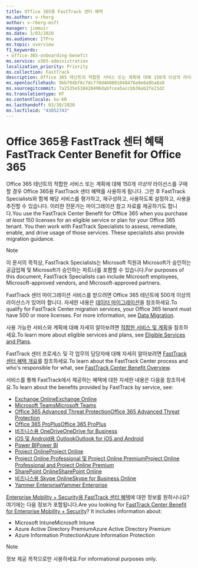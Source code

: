 ```yaml
---
title: Office 365용 FastTrack 센터 혜택
ms.author: v-rberg
author: v-rberg-msft
manager: jimmuir
ms.date: 3/03/2020
ms.audience: ITPro
ms.topic: overview
f1_keywords:
- office-365-onboarding-benefit
ms.service: o365-administration
localization_priority: Priority
ms.collection: FastTrack
description: Office 365 테넌트의 적합한 서비스 또는 계획에 대해 150개 이상의 라이선스를 구매할 경우 Office 365용 FastTrack 센터 혜택를 사용하게 됩니다. 그런 후 FastTrack Specialists와 함께 해당 서비스를 평가하고, 재구성하고, 사용하도록 설정하고, 사용을 추진할 수 있습니다. 이러한 전문가는 마이그레이션 참고 자료를 제공하기도 합니다.
ms.openlocfilehash: 9bb79dbf6c7dc770d460801048476e0e6e8ba8a8
ms.sourcegitcommit: 7a2535e510420496dabfcea5accbb36ab2fe21d2
ms.translationtype: HT
ms.contentlocale: ko-KR
ms.lasthandoff: 03/30/2020
ms.locfileid: "43052743"
---
```

# <a name="fasttrack-center-benefit-for-office-365"></a><span data-ttu-id="71528-105">Office 365용 FastTrack 센터 혜택</span><span class="sxs-lookup"><span data-stu-id="71528-105">FastTrack Center Benefit for Office 365</span></span>

<span data-ttu-id="71528-p102">Office 365 테넌트의 적합한 서비스 또는 계획에 대해 150개 *이상의* 라이선스를 구매할 경우 Office 365용 FastTrack 센터 혜택를 사용하게 됩니다. 그런 후 FastTrack Specialists와 함께 해당 서비스를 평가하고, 재구성하고, 사용하도록 설정하고, 사용을 추진할 수 있습니다. 이러한 전문가는 마이그레이션 참고 자료를 제공하기도 합니다.</span><span class="sxs-lookup"><span data-stu-id="71528-p102">You use the FastTrack Center Benefit for Office 365 when you purchase  *at least*  150 licenses for an eligible service or plan for your Office 365 tenant. You then work with FastTrack Specialists to assess, remediate, enable, and drive usage of those services. These specialists also provide migration guidance.</span></span> 
  
> [!NOTE]
> <span data-ttu-id="71528-109">이 문서의 목적상, FastTrack Specialists는 Microsoft 직원과 Microsoft가 승인하는 공급업체 및 Microsoft가 승인하는 파트너를 포함할 수 있습니다.</span><span class="sxs-lookup"><span data-stu-id="71528-109">For purposes of this document, FastTrack Specialists can include Microsoft employees, Microsoft-approved vendors, and Microsoft-approved partners.</span></span> 
  
<span data-ttu-id="71528-p103">FastTrack 센터 마이그레이션 서비스를 받으려면 Office 365 테넌트에 500개 이상의 라이선스가 있어야 합니다. 자세한 내용은 [데이터 마이그레이션](O365-data-migration.md)을 참조하세요.</span><span class="sxs-lookup"><span data-stu-id="71528-p103">To qualify for FastTrack Center migration services, your Office 365 tenant must have 500 or more licenses. For more information, see [Data Migration](O365-data-migration.md).</span></span>
  
<span data-ttu-id="71528-112">사용 가능한 서비스와 계획에 대해 자세히 알아보려면 [적합한 서비스 및 계획](M365-eligible-services-and-plans.md)을 참조하세요.</span><span class="sxs-lookup"><span data-stu-id="71528-112">To learn more about eligible services and plans, see [Eligible Services and Plans](M365-eligible-services-and-plans.md).</span></span>
  
<span data-ttu-id="71528-113">FastTrack 센터 프로세스 및 각 업무의 담당자에 대해 자세히 알아보려면 [FastTrack 센터 혜택 개요](O365-fasttrack-benefit-overview.md)를 참조하세요.</span><span class="sxs-lookup"><span data-stu-id="71528-113">To learn about the FastTrack Center process and who's responsible for what, see [FastTrack Center Benefit Overview](O365-fasttrack-benefit-overview.md).</span></span>

<span data-ttu-id="71528-114">서비스를 통해 FastTrack에서 제공하는 혜택에 대한 자세한 내용은 다음을 참조하세요.</span><span class="sxs-lookup"><span data-stu-id="71528-114">To learn about the benefits provided by FastTrack by service, see:</span></span>

- [<span data-ttu-id="71528-115">Exchange Online</span><span class="sxs-lookup"><span data-stu-id="71528-115">Exchange Online</span></span>](O365-fasttrack-responsibilities.md#exchange-online)
- [<span data-ttu-id="71528-116">Microsoft Teams</span><span class="sxs-lookup"><span data-stu-id="71528-116">Microsoft Teams</span></span>](O365-fasttrack-responsibilities.md#microsoft-teams)
- [<span data-ttu-id="71528-117">Office 365 Advanced Threat Protection</span><span class="sxs-lookup"><span data-stu-id="71528-117">Office 365 Advanced Threat Protection</span></span>](O365-fasttrack-responsibilities.md#office-365-advanced-threat-protection)
- [<span data-ttu-id="71528-118">Office 365 ProPlus</span><span class="sxs-lookup"><span data-stu-id="71528-118">Office 365 ProPlus</span></span>](O365-fasttrack-responsibilities.md#office-365-proplus)
- [<span data-ttu-id="71528-119">비즈니스용 OneDrive</span><span class="sxs-lookup"><span data-stu-id="71528-119">OneDrive for Business</span></span>](O365-fasttrack-responsibilities.md#onedrive-for-business)
- [<span data-ttu-id="71528-120">iOS 및 Android용 Outlook</span><span class="sxs-lookup"><span data-stu-id="71528-120">Outlook for iOS and Android</span></span>](O365-fasttrack-responsibilities.md#outlook-for-ios-and-android)
- [<span data-ttu-id="71528-121">Power BI</span><span class="sxs-lookup"><span data-stu-id="71528-121">Power BI</span></span>](O365-fasttrack-responsibilities.md#power-bi)
- [<span data-ttu-id="71528-122">Project Online</span><span class="sxs-lookup"><span data-stu-id="71528-122">Project Online</span></span>](O365-fasttrack-responsibilities.md#project-online)
- [<span data-ttu-id="71528-123">Project Online Professional 및 Project Online Premium</span><span class="sxs-lookup"><span data-stu-id="71528-123">Project Online Professional and Project Online Premium</span></span>](O365-fasttrack-responsibilities.md#project-online-professional-and-project-online-premium)
- [<span data-ttu-id="71528-124">SharePoint Online</span><span class="sxs-lookup"><span data-stu-id="71528-124">SharePoint Online</span></span>](O365-fasttrack-responsibilities.md#sharepoint-online)
- [<span data-ttu-id="71528-125">비즈니스용 Skype Online</span><span class="sxs-lookup"><span data-stu-id="71528-125">Skype for Business Online</span></span>](O365-fasttrack-responsibilities.md#skype-for-business-online)
- [<span data-ttu-id="71528-126">Yammer Enterprise</span><span class="sxs-lookup"><span data-stu-id="71528-126">Yammer Enterprise</span></span>](O365-fasttrack-responsibilities.md#yammer-enterprise)
  
<span data-ttu-id="71528-p104">[Enterprise Mobility + Security용 FastTrack 센터 혜택](EMS-fasttrack-benefit-for-EMS.md)에 대한 정보를 원하시나요? 여기에는 다음 정보가 포함됩니다.</span><span class="sxs-lookup"><span data-stu-id="71528-p104">Are you looking for [FastTrack Center Benefit for Enterprise Mobility + Security](EMS-fasttrack-benefit-for-EMS.md)? It includes information about:</span></span>
  
- <span data-ttu-id="71528-129">Microsoft Intune</span><span class="sxs-lookup"><span data-stu-id="71528-129">Microsoft Intune</span></span>    
- <span data-ttu-id="71528-130">Azure Active Directory Premium</span><span class="sxs-lookup"><span data-stu-id="71528-130">Azure Active Directory Premium</span></span> 
- <span data-ttu-id="71528-131">Azure Information Protection</span><span class="sxs-lookup"><span data-stu-id="71528-131">Azure Information Protection</span></span>
    
> [!NOTE]
> <span data-ttu-id="71528-132">정보 제공 목적으로만 사용하세요.</span><span class="sxs-lookup"><span data-stu-id="71528-132">For informational purposes only.</span></span> 

